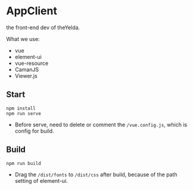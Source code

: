 # AppClient
the front-end dev of theYelda.

What we use:

- vue
- element-ui
- vue-resource
- CamanJS
- Viewer.js

## Start
```
npm install
npm run serve
```
- Before serve, need to delete or comment the `/vue.config.js`, which is config for build.

## Build
```
npm run build
```
- Drag the `/dist/fonts` to `/dist/css` after build, because of the path setting of element-ui.


